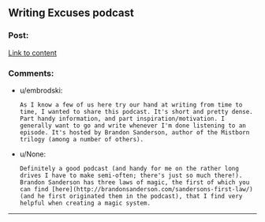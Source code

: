 ## Writing Excuses podcast

### Post:

[Link to content](http://www.writingexcuses.com/)

### Comments:

- u/embrodski:
  ```
  As I know a few of us here try our hand at writing from time to time, I wanted to share this podcast. It's short and pretty dense. Part handy information, and part inspiration/motivation. I generally want to go and write whenever I'm done listening to an episode. It's hosted by Brandon Sanderson, author of the Mistborn trilogy (among a number of others).
  ```

- u/None:
  ```
  Definitely a good podcast (and handy for me on the rather long drives I have to make semi-often; there's just so much there!). Brandon Sanderson has three laws of magic, the first of which you can find [here](http://brandonsanderson.com/sandersons-first-law/) (and he first originated them in the podcast), that I find very helpful when creating a magic system.
  ```

---


